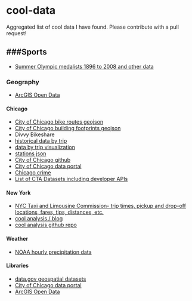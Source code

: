 # cool-data
Aggregated list of cool data I have found.  Please contribute with a pull request!




###Sports
-
* [Summer Olympic medalists 1896 to 2008 and other data](https://docs.google.com/spreadsheets/d/1zeeZQzFoHE2j_ZrqDkVJK9eF7OH1yvg75c8S-aBcxaU/edit#gid=0)



### Geography

* [ArcGIS Open Data](https://opendata.arcgis.com/)

#### Chicago
  * [City of Chicago bike routes geojson](https://github.com/Chicago/osd-bike-routes)
  * [City of Chicago building footprints geojson](https://github.com/Chicago/osd-building-footprints)
  * Divvy Bikeshare 
   * [historical data by trip](https://www.divvybikes.com/data)
   * [data by trip visualization](https://data.cityofchicago.org/Transportation/Divvy-Trips-Dashboard/u94x-unre)
   * [stations json](https://www.divvybikes.com/stations/json)
  * [City of Chicago github](https://github.com/Chicago)
  * [City of Chicago data portal](https://data.cityofchicago.org/)
  * [Chicago crime](https://data.cityofchicago.org/Public-Safety/Crimes-Map/dfnk-7re6)
  * [List of CTA Datasets including developer APIs](https://data.cityofchicago.org/Transportation/CTA-List-of-CTA-Datasets/pnau-cf66)


#### New York
  * [NYC Taxi and Limousine Commission- trip times, pickup and drop-off locations, fares, tips, distances, etc.](http://www.nyc.gov/html/tlc/html/about/trip_record_data.shtml)
   * [cool analysis / blog](http://toddwschneider.com/posts/analyzing-1-1-billion-nyc-taxi-and-uber-trips-with-a-vengeance/#taxi-data)
   * [cool analysis github repo](https://github.com/toddwschneider/nyc-taxi-data)


#### Weather
 * [NOAA hourly precipitation data](http://catalog.data.gov/dataset/u-s-hourly-precipitation-data)


#### Libraries
 * [data.gov geospatial datasets](http://catalog.data.gov/dataset?metadata_type=geospatial)
 * [City of Chicago data portal](https://data.cityofchicago.org/)
 * [ArcGIS Open Data](https://opendata.arcgis.com/)

